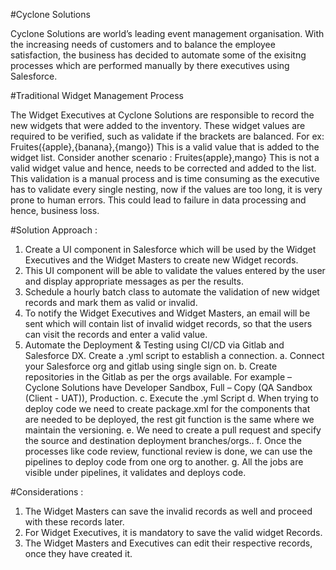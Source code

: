 #Cyclone Solutions

Cyclone Solutions are world’s leading event management organisation. With the increasing needs of customers and to balance the employee satisfaction, the business has 
decided to automate some of the exisitng processes which are performed manually by there executives using Salesforce.

#Traditional Widget Management Process

The Widget Executives at Cyclone Solutions are responsible to record the new widgets that were added to the inventory. These widget values are required to be verified, such as validate if the brackets are balanced. 
For ex: Fruites({apple},{banana},{mango})
This is a valid value that is added to the widget list.
Consider another scenario : Fruites(apple},mango}
This is not a valid widget value and hence, needs to be corrected and added to the list.
This validation is a manual process and is time consuming as the executive has to validate every single nesting, now if the values are too long, it is very prone to human errors. This could lead to failure in data processing and hence, business loss.

#Solution Approach :
1.	Create a UI component in Salesforce which will be used by the Widget Executives and the Widget Masters to create new Widget records.
2.	This UI component will be able to validate the values entered by the user and display appropriate messages as per the results.
3.	Schedule a hourly batch class to automate the validation of new widget records and mark them as valid or invalid.
4.	To notify the Widget Executives and Widget Masters, an email will be sent which will contain list of invalid widget records, so that the users can visit the records and enter a valid value.
5.	Automate the Deployment & Testing using CI/CD via Gitlab and Salesforce DX. Create a .yml script to establish a connection. 
a.	Connect your Salesforce org and gitlab using single sign on.
b.	Create repositories in the Gitlab as per the orgs available. For example – Cyclone Solutions have Developer Sandbox, Full – Copy (QA Sandbox (Client - UAT)),  Production. 
c.	Execute the .yml Script
d.	When trying to deploy code we need to create package.xml for the components that are needed to be deployed, the rest git function is the same where we maintain the versioning.
e.	We need to create a pull request and specify the source and destination deployment branches/orgs..
f.	Once the processes like code review, functional review is done, we can use the pipelines to deploy code from one org to another.
g.	All the jobs are visible under pipelines, it validates and deploys code.

#Considerations :
1.	The Widget Masters can save the invalid records as well and proceed with these records later.
2.	For Widget Executives, it is mandatory to save the valid widget Records.
3.	The Widget Masters and Executives can edit their respective records, once they have created it.
